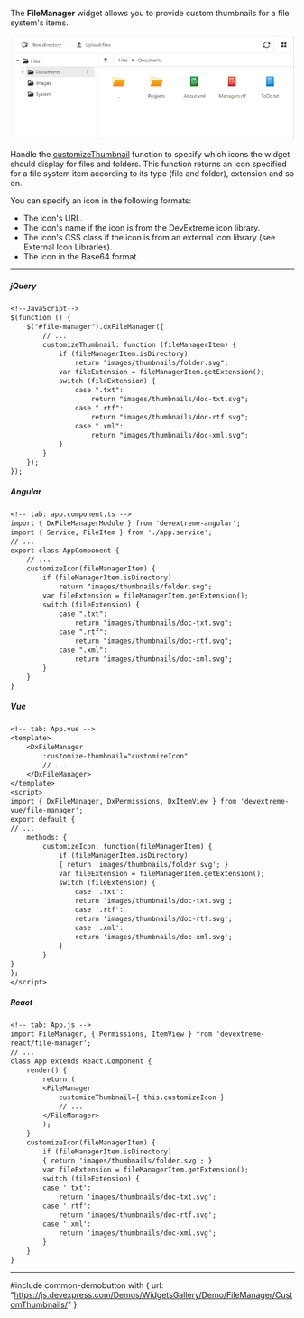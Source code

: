 The **FileManager** widget allows you to provide custom thumbnails for a file system's items. 

![DevExtreme FileManager - Custom Thumbnails](/images/FileManager/custom-thumbnails.png)

Handle the [customizeThumbnail](/Documentation/ApiReference/UI_Widgets/dxFileManager/Configuration/#customizeThumbnail) function to specify which icons the widget should display for files and folders. This function returns an icon specified for a file system item according to its type (file and folder), extension and so on.

You can specify an icon in the following formats:

- The icon's URL.
- The icon's name if the icon is from the DevExtreme icon library.
- The icon's CSS class if the icon is from an external icon library (see External Icon Libraries).
- The icon in the Base64 format.

---

##### jQuery

    <!--JavaScript-->
    $(function () {
        $("#file-manager").dxFileManager({
            // ...
            customizeThumbnail: function (fileManagerItem) {
                if (fileManagerItem.isDirectory)
                    return "images/thumbnails/folder.svg";
                var fileExtension = fileManagerItem.getExtension();
                switch (fileExtension) {
                    case ".txt":
                        return "images/thumbnails/doc-txt.svg";
                    case ".rtf":
                        return "images/thumbnails/doc-rtf.svg";
                    case ".xml":
                        return "images/thumbnails/doc-xml.svg";
                }
            }
        });
    });

##### Angular

    <!-- tab: app.component.ts -->
    import { DxFileManagerModule } from 'devextreme-angular';
    import { Service, FileItem } from './app.service';
    // ...
    export class AppComponent {
        // ...
        customizeIcon(fileManagerItem) {
            if (fileManagerItem.isDirectory)
                return "images/thumbnails/folder.svg";
            var fileExtension = fileManagerItem.getExtension();
            switch (fileExtension) {
                case ".txt":
                    return "images/thumbnails/doc-txt.svg";
                case ".rtf":
                    return "images/thumbnails/doc-rtf.svg";
                case ".xml":
                    return "images/thumbnails/doc-xml.svg";
            }
        }
    }

##### Vue

    <!-- tab: App.vue -->
    <template>
        <DxFileManager            
            :customize-thumbnail="customizeIcon" 
            // ...
        </DxFileManager>
    </template>
    <script>
    import { DxFileManager, DxPermissions, DxItemView } from 'devextreme-vue/file-manager';
    export default {
    // ...    
        methods: {
            customizeIcon: function(fileManagerItem) {
                if (fileManagerItem.isDirectory)
                { return 'images/thumbnails/folder.svg'; }
                var fileExtension = fileManagerItem.getExtension();
                switch (fileExtension) {
                    case '.txt':
                    return 'images/thumbnails/doc-txt.svg';
                    case '.rtf':
                    return 'images/thumbnails/doc-rtf.svg';
                    case '.xml':
                    return 'images/thumbnails/doc-xml.svg';
                }
            }
    }
    };
    </script>


##### React

    <!-- tab: App.js -->
    import FileManager, { Permissions, ItemView } from 'devextreme-react/file-manager';
    // ...
    class App extends React.Component {
        render() {
            return (
            <FileManager
                customizeThumbnail={ this.customizeIcon }
                // ...
            </FileManager>
            );
        }
        customizeIcon(fileManagerItem) {
            if (fileManagerItem.isDirectory)
            { return 'images/thumbnails/folder.svg'; }
            var fileExtension = fileManagerItem.getExtension();
            switch (fileExtension) {
            case '.txt':
                return 'images/thumbnails/doc-txt.svg';
            case '.rtf':
                return 'images/thumbnails/doc-rtf.svg';
            case '.xml':
                return 'images/thumbnails/doc-xml.svg';
            }
        }
    }

---

#include common-demobutton with {
    url: "https://js.devexpress.com/Demos/WidgetsGallery/Demo/FileManager/CustomThumbnails/"
}